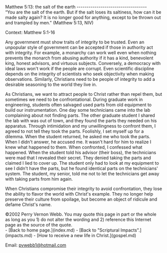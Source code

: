  <head> <title>(PVW) Matthew 5:13: the salt of the earth</title> <meta content="IE=9" http-equiv="X-UA-Compatible"></meta> <link href="css/page_style.css" rel="stylesheet" type="text/css"></link> </head><body><div class="page_style">Matthew 5:13: the salt of the earth
-----------------------------------

<div class="p">&#147;You are the salt of the earth. But if the salt loses its saltiness, how can it be made salty again? It is no longer good for anything, except to be thrown out and trampled by men." (Matthew 5:13, NIV)

 Context: Matthew 5:1-16</div>Any government must show traits of integrity to be trusted. Even an unpopular style of government can be accepted if those in authority act with integrity. For example, a monarchy can work well even when nothing prevents the monarch from abusing authority if it has a kind, benevolent king, honest advisors, and virtuous subjects. Conversely, a democracy with ideal laws won't work if the people are corrupt. Even scientific discipline depends on the integrity of scientists who seek objectivity when making observations. Similarly, Christians need to be people of integrity to add a desirable seasoning to the world they live in.

As Christians, we want to attract people to Christ rather than repel them, but sometimes we need to be confrontational. During graduate work in engineering, students often salvaged used parts from old equipment to build our instrumentation. One day some technicians came into the lab complaining about not finding parts. The other graduate student I shared the lab with was out of town, and they found the parts they needed on his apparatus. Through intimidation and my unwillingness to confront them, I agreed to not tell they took the parts. Foolishly, I set myself up for a dilemma. When the student returned, he asked me who took the parts. When I didn't answer, he accused me. It wasn't hard for him to realize I knew what happened to them. When confronted, I confessed what happened. When the student told his advisor (their boss), the technicians were mad that I revealed their secret. They denied taking the parts and claimed I lied to cover up. The student only had to look at my equipment to see I didn't have the parts, but he found identical parts on the technicians' system. The student, my senior, told me not to let the technicians get away with taking parts from him again.

When Christians compromise their integrity to avoid confrontation, they lose the ability to flavor the world with Christ's example. They no longer help preserve their culture from spoilage, but become an object of ridicule and defame Christ's name.

<div class="copy">©2002 Perry Vernon Webb. You may quote this page in part or the whole as long as you
 1) do not alter the wording and
 2) reference this Internet page as the source of the quote. </div>  </div>- [Back to home page.](index.md)
- [Back to "Scriptural Impacts".](impacts.md)
- [How to receive a new life in Christ.](gospel.md)

Email: [pvwebb1@hotmail.com](mailto:pvwebb1@hotmail.com)

